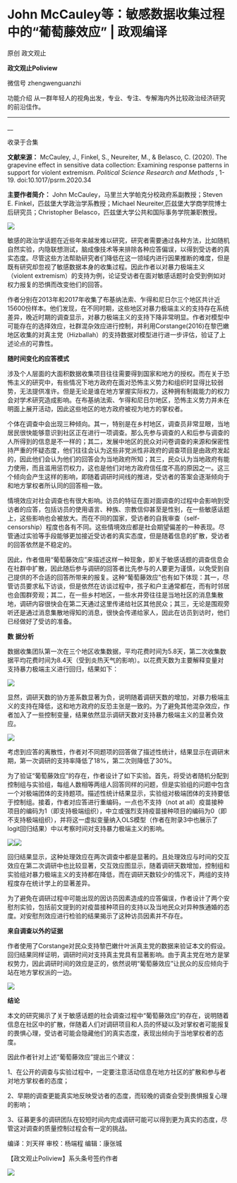 

#  John McCauley等：敏感数据收集过程中的“葡萄藤效应” | 政观编译

原创 政文观止 

**政文观止Poliview** 

微信号 zhengwenguanzhi

功能介绍 从一群年轻人的视角出发，专业、专注、专解海内外比较政治经济研究的前沿佳作。

____

__

收录于合集

**文献来源：** McCauley, J., Finkel, S., Neureiter, M., & Belasco, C. (2020). The
grapevine effect in sensitive data collection: Examining response patterns in
support for violent extremism. _Political Science Research and Methods_ ,
1-19. doi:10.1017/psrm.2020.34

  

 **主要作者简介：** John McCauley，马里兰大学帕克分校政府系副教授；Steven E.
Finkel，匹兹堡大学政治学系教授；Michael Neureiter,匹兹堡大学商学院博士后研究员；Christopher
Belasco，匹兹堡大学公共和国际事务学院兼职教授。

![](images/237/2.png)

  

敏感的政治学话题在近些年来越发难以研究，研究者需要通过各种方法，比如随机自然实验，内隐联想测试，脑成像技术等来排除各种应答偏误，以得到受访者的真实态度。尽管这些方法帮助研究者们降低在这一领域内进行因果推断的难度，但是既有研究却忽视了敏感数据本身的收集过程。因此作者以对暴力极端主义（violent
extremism）的支持为例，论证受访者在面对敏感话题时会受到例如对权力报复的恐惧而改变他们的回答。

  

作者分别在2013年和2017年收集了布基纳法索、乍得和尼日尔三个地区共计近15600份样本。他们发现，在不同时期，这些地区对暴力极端主义的支持存在系统差异，晚近时期的调查显示，对暴力极端主义的支持下降非常明显。作者对模型中可能存在的选择效应，社群混杂效应进行控制，并利用Corstange(2016)在黎巴嫩地区收集的对真主党（Hizballah）的支持数据对模型进行进一步评估，验证了上述论点的可靠性。

  

 **随时间变化的应答模式**

涉及个人层面的大面积数据收集项目往往需要得到国家和地方的授权。而在关于恐怖主义的研究中，有些情况下地方政府在面对恐怖主义势力和组织时显得比较弱势，无法提供准许。但是无论是谁在地方掌握实际权力，这种拥有制裁能力的权力会对学术研究造成影响。在布基纳法索、乍得和尼日尔地区，恐怖主义势力并未在明面上展开活动，因此这些地区的地方政府被视为地方的掌权者。

  

个体在调查中会出现三种倾向。其一，特别是在乡村地区，调查员非常显眼，当地居民很快能够意识到社区正在进行一项调查。那么先参与调查的人和后参与调查的人所得到的信息是不一样的；其二，发展中地区的民众对问卷调查的来源和保密性持严重的怀疑态度，他们往往会认为这些非党派性非政府的调查项目是由政府发起的，因此他们会认为他们的回答会为当地政府所知；其三，民众认为当地政府有能力使用，而且滥用惩罚权力，这也是他们对地方政府信任度不高的原因之一。这三个倾向会产生这样的影响，即随着调研时间线的推进，受访者的答案会逐渐倾向于和地方掌权者所认同的回答相一致。

  

情境效应对社会调查也有很大影响。访员的特征在面对面调查的过程中会影响到受访者的应答，包括访员的使用语言、种族、宗教信仰甚至是性别，在一些敏感话题上，这些影响也会被放大。而在不同的国家，受访者的自我审查（self-
censorship）程度也各有不同。这些情境效应都是社会期望偏差的一种表现。尽管通过实验等手段能够更加接近受访者的真实态度，但是随着信息的扩散，受访者的回答依然是不稳定的。

  

因此，作者借用“葡萄藤效应”来描述这样一种现象，即关于敏感话题的调查信息会在社群中扩散，因此随后参与调研的回答者比先参与的人要更为谨慎，以免受到自己提供的不合适的回答所带来的报复。这种“葡萄藤效应”也有如下体现：其一，尽管访员要求私下访谈，但是依然在访谈过程中，孩子和户主通常都在，而有时邻居也会围群旁观；其二，在一些乡村地区，一些水井旁往往是当地社区的消息集散地，调研内容很快会在第二天通过这里传递给社区其他民众；其三，无论是围观旁听还是通过消息集散地得知的消息，很快会传递给家人，因此在访员到访时，他们已经做好了受访的准备。

  

 **数** **据分析**

数据收集团队第一次在三个地区收集数据，平均花费时间为5.8天，第二次收集数据平均花费时间为8.4天（受到炎热天气的影响）。以花费天数为主要解释变量对支持暴力极端主义进行回归，结果如下：

![](images/237/3.png)

显然，调研天数的协方差系数显著为负，说明随着调研天数的增加，对暴力极端主义的支持在降低，这和地方政府的反恐主张是一致的。为了避免其他混杂效应，作者加入了一些控制变量，结果依然显示调研天数对支持暴力极端主义的显著负效应。

![](images/237/4.png)

考虑到应答的离散性，作者对不同题项的回答做了描述性统计，结果显示在调研末期，第一次调研的支持率降低了18%，第二次则降低了30%。

  

为了验证“葡萄藤效应”的存在，作者设计了如下实验。首先，将受访者随机分配到控制组与实验组，每组人数相等两组人回答同样的问题，但是实验组的问题中包含一个对极端团体的支持题项。描述性统计结果显示，实验组对极端团体的支持要低于控制组。接着，作者对应答进行重编码，一点也不支持（not
at
all）疫苗接种项目的编码为1（即支持极端组织），中立或强烈支持疫苗接种项目的编码为0（即不支持极端组织），并将这一虚拟变量纳入OLS模型（作者在附录3中也展示了logit回归结果）中以考察时间对支持暴力极端主义的影响。

![](images/237/5.png)![](images/237/6.png)

回归结果显示，这种处理效应在两次调查中都是显著的。且处理效应与时间的交互效应在第二次调研中也比较显著，交互效应图显示，随着调研天数增加，控制组和实验组对暴力极端主义的支持都在降低，而在调研天数较少的情况下，两组的支持程度存在统计学上的显著差异。

  

为了避免在调研过程中可能出现的因访员因素造成的应答偏误，作者设计了两个安慰剂实验，包括前文提到的对疫苗接种项目的支持以及当地民众对异种族通婚的态度。对安慰剂效应进行检验的结果揭示了这种访员因素并不存在。

  

 **来自调查以外的证据**

作者使用了Corstange对民众支持黎巴嫩什叶派真主党的数据来验证本文的假设。回归结果同样证明，调研时间对支持真主党具有显著影响。由于真主党在地方是掌权势力，因此调研时间的效应是正的，依然说明“葡萄藤效应”让民众的反应倾向于站在地方掌权派的一边。

![](images/237/7.png)

  

 **结论**

本文的研究揭示了关于敏感话题的社会调查过程中“葡萄藤效应”的存在，说明随着信息在社区中的扩散，伴随着人们对调研项目和人员的怀疑以及对掌权者可能报复的畏惧心理，受访者可能会隐藏他们的真实态度，表现出倾向于当地掌权者的态度。  

  

因此作者针对上述“葡萄藤效应”提出三个建议：

  

1、在公开的调查与实验过程中，一定要注意活动信息在地方社区的扩散和参与者对地方掌权者的态度；

  

2、早期的调查更能真实地反映受访者的态度，而较晚的调查会受到畏惧报复心理的影响；

  

3、征募更多的调研团队在较短时间内完成调研可能可以得到更为真实的态度，尽管这对调查的质量控制过程会有一定的挑战。

  

编译：刘天祥 审校：杨端程 编辑：康张城

【政文观止Poliview】系头条号签约作者

  

![](images/237/8.jpeg)

  

